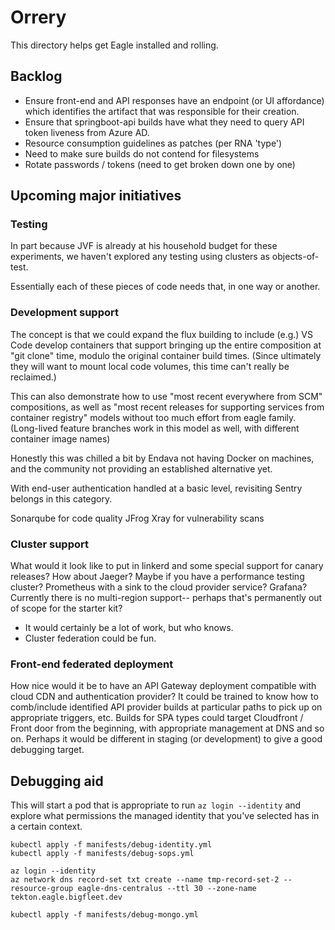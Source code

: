 # Orrery

This directory helps get Eagle installed and rolling.


## Backlog

* Ensure front-end and API responses have an endpoint (or UI affordance) which identifies the artifact that was responsible for their creation.
* Ensure that springboot-api builds have what they need to query API token liveness from Azure AD.
* Resource consumption guidelines as patches (per RNA 'type')
* Need to make sure builds do not contend for filesystems
* Rotate passwords / tokens (need to get broken down one by one)

## Upcoming major initiatives

### Testing

In part because JVF is already at his household budget for these experiments, we haven't explored any testing using clusters as objects-of-test.

Essentially each of these pieces of code needs that, in one way or another.

### Development support

The concept is that we could expand the flux building to include (e.g.) VS Code develop containers that support bringing up the entire composition at "git clone" time, modulo the original container build times.  (Since ultimately they will want to mount local code volumes, this time can't really be reclaimed.)

This can also demonstrate how to use "most recent everywhere from SCM" compositions, as well as "most recent releases for supporting services from container registry" models without too much effort from eagle family.  (Long-lived feature branches work in this model as well, with different container image names)

Honestly this was chilled a bit by Endava not having Docker on machines, and the community not providing an established alternative yet.

With end-user authentication handled at a basic level, revisiting Sentry belongs in this category.

Sonarqube for code quality
JFrog Xray for vulnerability scans

### Cluster support

What would it look like to put in linkerd and some special support for canary releases?
How about Jaeger?  Maybe if you have a performance testing cluster?
Prometheus with a sink to the cloud provider service?  Grafana?
Currently there is no multi-region support-- perhaps that's permanently out of scope for the starter kit?
  * It would certainly be a lot of work, but who knows.
  * Cluster federation could be fun.

### Front-end federated deployment

How nice would it be to have an API Gateway deployment compatible with cloud CDN and authentication provider?
It could be trained to know how to comb/include identified API provider builds at particular paths to pick up on appropriate triggers, etc.
Builds for SPA types could target Cloudfront / Front door from the beginning, with appropriate management at DNS and so on.
Perhaps it would be different in staging (or development) to give a good debugging target.


## Debugging aid

This will start a pod that is appropriate to run `az login --identity` and explore what permissions the managed identity that you've selected has in a certain context.

```
kubectl apply -f manifests/debug-identity.yml
kubectl apply -f manifests/debug-sops.yml
```

```
az login --identity
az network dns record-set txt create --name tmp-record-set-2 --resource-group eagle-dns-centralus --ttl 30 --zone-name tekton.eagle.bigfleet.dev
```

```
kubectl apply -f manifests/debug-mongo.yml
```
